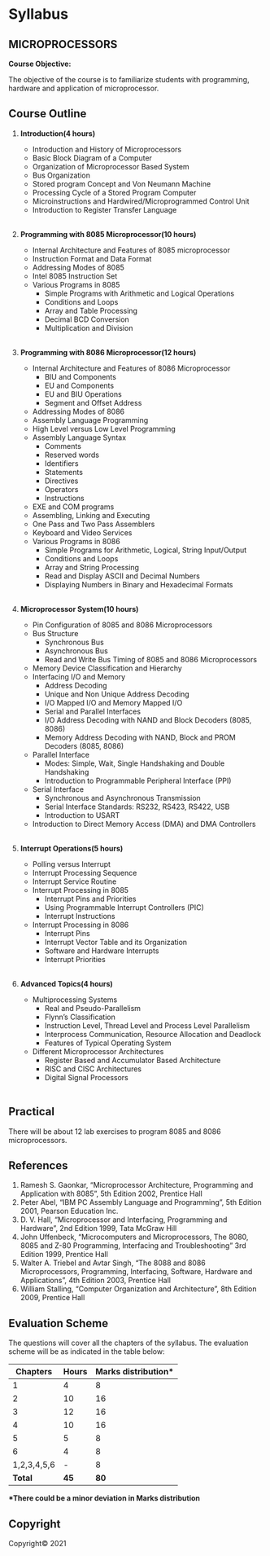 # Syllabus

## **MICROPROCESSORS**

**Course Objective:**

The objective of the course is to familiarize students with programming, hardware and application of microprocessor.

## **Course Outline**

1. **Introduction(4 hours)**
    - Introduction and History of Microprocessors
    - Basic Block Diagram of a Computer
    - Organization of Microprocessor Based System 
    - Bus Organization
    - Stored program Concept and Von Neumann Machine
    - Processing Cycle of a Stored Program Computer
    - Microinstructions and Hardwired/Microprogrammed Control Unit
    - Introduction to Register Transfer Language
    
    <br>
    
2. **Programming with 8085 Microprocessor(10 hours)**
    - Internal Architecture and Features of 8085 microprocessor
    - Instruction Format and Data Format 
    - Addressing Modes of 8085
    - Intel 8085 Instruction Set
    - Various Programs in 8085
        - Simple Programs with Arithmetic and Logical Operations
        - Conditions and Loops
        - Array and Table Processing
        - Decimal BCD Conversion
        - Multiplication and Division
        
    <br>
    
3. **Programming with 8086 Microprocessor(12 hours)**
    - Internal Architecture and Features of 8086 Microprocessor
        - BIU and Components
        - EU and Components
        - EU and BIU Operations
        - Segment and Offset Address
    - Addressing Modes of 8086
    - Assembly Language Programming
    - High Level versus Low Level Programming 
    - Assembly Language Syntax
        - Comments
        - Reserved words
        - Identifiers
        - Statements
        - Directives
        - Operators
        - Instructions
    - EXE and COM programs
    - Assembling, Linking and Executing
    - One Pass and Two Pass Assemblers
    - Keyboard and Video Services 
    - Various Programs in 8086
        - Simple Programs for Arithmetic, Logical, String Input/Output
        - Conditions and Loops
        - Array and String Processing
        - Read and Display ASCII and Decimal Numbers
        - Displaying Numbers in Binary and Hexadecimal Formats
        
    <br>
    
4. **Microprocessor System(10 hours)**
    - Pin Configuration of 8085 and 8086 Microprocessors
    - Bus Structure
        - Synchronous Bus
        - Asynchronous Bus
        - Read and Write Bus Timing of 8085 and 8086 Microprocessors
    - Memory Device Classification and Hierarchy
    - Interfacing I/O and Memory
        - Address Decoding
        - Unique and Non Unique Address Decoding
        - I/O Mapped I/O and Memory Mapped I/O
        - Serial and Parallel Interfaces
        - I/O Address Decoding with NAND and Block Decoders (8085, 8086)
        - Memory Address Decoding with NAND, Block and PROM Decoders (8085, 8086)
    - Parallel Interface
        - Modes: Simple, Wait, Single Handshaking and Double Handshaking
        - Introduction to Programmable Peripheral Interface (PPI)
    - Serial Interface
        - Synchronous and Asynchronous Transmission
        - Serial Interface Standards: RS232, RS423, RS422, USB
        - Introduction to USART
    - Introduction to Direct Memory Access (DMA) and DMA Controllers
        
    <br>
    
5. **Interrupt Operations(5 hours)**
    - Polling versus Interrupt
    - Interrupt Processing Sequence
    - Interrupt Service Routine
    - Interrupt Processing in 8085
        - Interrupt Pins and Priorities
        - Using Programmable Interrupt Controllers (PIC) 
        - Interrupt Instructions
    - Interrupt Processing in 8086
        - Interrupt Pins 
        - Interrupt Vector Table and its Organization
        - Software and Hardware Interrupts
        - Interrupt Priorities
        
    <br>
    
6. **Advanced Topics(4 hours)**
    - Multiprocessing Systems
        - Real and Pseudo-Parallelism
        - Flynn’s Classification
        - Instruction Level, Thread Level and Process Level Parallelism
        - Interprocess Communication, Resource Allocation and Deadlock
        - Features of Typical Operating System
    - Different Microprocessor Architectures
        - Register Based and Accumulator Based Architecture
        - RISC and CISC Architectures
        - Digital Signal Processors
        
    <br>

## **Practical**

There will be about 12 lab exercises to program 8085 and 8086 microprocessors.

## **References**

1. Ramesh S. Gaonkar, “Microprocessor Architecture, Programming and Application with 8085”, 5th Edition 2002, Prentice Hall
2. Peter Abel, “IBM PC Assembly Language and Programming”, 5th Edition 2001, Pearson Education Inc.
3. D. V. Hall, “Microprocessor and Interfacing, Programming and Hardware”, 2nd Edition 1999, Tata McGraw Hill
4. John Uffenbeck, “Microcomputers and Microprocessors, The 8080, 8085 and Z-80 Programming, Interfacing and Troubleshooting” 3rd Edition 1999, Prentice Hall
5. Walter A. Triebel and Avtar Singh, “The 8088 and 8086 Microprocessors, Programming, Interfacing, Software, Hardware and Applications”, 4th Edition 2003, Prentice Hall 
6. William Stalling, “Computer Organization and Architecture”, 8th Edition 2009, Prentice Hall

## **Evaluation Scheme**

The questions will cover all the chapters of the syllabus. The evaluation scheme will be as indicated in the table below:

| Chapters | Hours | Marks distribution* |
|---|---|---|
| 1 | 4 | 8 |
| 2 | 10 | 16 |
| 3 | 12 | 16 |
| 4 | 10 | 16 |
| 5 | 5 | 8 |
| 6 | 4 | 8 |
| 1,2,3,4,5,6 | - | 8 |
| **Total** | **45** | **80** |

**\*There could be a minor deviation in Marks distribution**

## **Copyright**

Copyright&copy; 2021 
